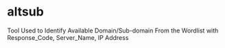 # altsub
Tool Used to Identify Available Domain/Sub-domain From the Wordlist with Response_Code, Server_Name, IP Address

